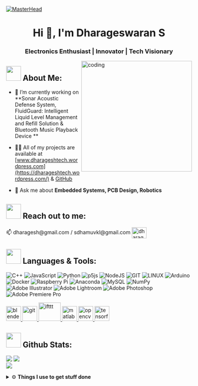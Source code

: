 [![MasterHead](https://miro.medium.com/v2/resize:fit:679/1*RTGHo8x278rzhj2cZSjwtA.gif)](https://dharageshtech.wordpress.com)
<h1 align="center">Hi 👋, I'm Dharageswaran S</h1>
<h3 align="center">Electronics Enthusiast | Innovator | Tech Visionary</h3>
<img align="right" alt="coding" width="300" src="https://media.giphy.com/media/lP8xu5t2DLGG045H8F/giphy.gif">

## <img src="https://media.giphy.com/media/WUlplcMpOCEmTGBtBW/giphy.gif" width="40"> **About Me:**
- 🔭 I’m currently working on **Sonar Acoustic Defense System, FluidGuard: Intelligent Liquid Level Management and Refill Solution & Bluetooth Music Playback Device **

- 👨‍💻 All of my projects are available at [www.dharageshtech.wordpress.com](https://dharageshtech.wordpress.com/) & [GitHub](https://github.com/DhamuVkl?tab=repositories)

- 💬 Ask me about **Embedded Systems, PCB Design, Robotics**



## <img src="https://media.giphy.com/media/LnQjpWaON8nhr21vNW/giphy.gif" width="40"> **Reach out to me:** ️
<p align="left">
📫 dharagesh@gmail.com / sdhamuvkl@gmail.com
<a href="https://www.youtube.com/c/dharageswaran s {team zenfox}" target="blank"><img align="center" src="https://raw.githubusercontent.com/rahuldkjain/github-profile-readme-generator/master/src/images/icons/Social/youtube.svg" alt="dharageswaran s {team zenfox}" height="30" width="40" /></a>
</p>

## <img src="https://media.giphy.com/media/j2pOGeGYKe2xCCKwfi/giphy.gif" width="40"> **Languages & Tools:**

![C++](https://img.shields.io/badge/c++-%2300599C.svg?style=for-the-badge&logo=c%2B%2B&logoColor=white) ![JavaScript](https://img.shields.io/badge/javascript-%23323330.svg?style=for-the-badge&logo=javascript&logoColor=%23F7DF1E) ![Python](https://img.shields.io/badge/python-3670A0?style=for-the-badge&logo=python&logoColor=ffdd54) ![p5js](https://img.shields.io/badge/p5.js-ED225D?style=for-the-badge&logo=p5.js&logoColor=FFFFFF) ![NodeJS](https://img.shields.io/badge/node.js-6DA55F?style=for-the-badge&logo=node.js&logoColor=white) ![GIT](https://img.shields.io/badge/Git-fc6d26?style=for-the-badge&logo=git&logoColor=white) ![LINUX](https://img.shields.io/badge/Linux-FCC624?style=for-the-badge&logo=linux&logoColor=black) ![Arduino](https://img.shields.io/badge/-Arduino-00979D?style=for-the-badge&logo=Arduino&logoColor=white) ![Docker](https://img.shields.io/badge/docker-%230db7ed.svg?style=for-the-badge&logo=docker&logoColor=white) ![Raspberry Pi](https://img.shields.io/badge/-RaspberryPi-C51A4A?style=for-the-badge&logo=Raspberry-Pi) ![Anaconda](https://img.shields.io/badge/Anaconda-%2344A833.svg?style=for-the-badge&logo=anaconda&logoColor=white) ![MySQL](https://img.shields.io/badge/mysql-%2300f.svg?style=for-the-badge&logo=mysql&logoColor=white) ![NumPy](https://img.shields.io/badge/numpy-%23013243.svg?style=for-the-badge&logo=numpy&logoColor=white) ![Adobe Illustrator](https://img.shields.io/badge/adobeillustrator-%23FF9A00.svg?style=for-the-badge&logo=adobeillustrator&logoColor=white) ![Adobe Lightroom](https://img.shields.io/badge/Adobe%20Lightroom-31A8FF.svg?style=for-the-badge&logo=Adobe%20Lightroom&logoColor=white) ![Adobe Photoshop](https://img.shields.io/badge/adobephotoshop-%2331A8FF.svg?style=for-the-badge&logo=adobephotoshop&logoColor=white) ![Adobe Premiere Pro](https://img.shields.io/badge/Adobe%20Premiere%20Pro-9999FF.svg?style=for-the-badge&logo=Adobe%20Premiere%20Pro&logoColor=white) 

<a href="https://www.blender.org/" target="_blank" rel="noreferrer"> <img src="https://download.blender.org/branding/community/blender_community_badge_white.svg" alt="blender" width="40" height="40"/> </a>
<a href="https://git-scm.com/" target="_blank" rel="noreferrer"> <img src="https://www.vectorlogo.zone/logos/git-scm/git-scm-icon.svg" alt="git" width="40" height="40"/> </a> 
<a href="https://ifttt.com/" target="_blank" rel="noreferrer"> <img src="https://www.vectorlogo.zone/logos/ifttt/ifttt-ar21.svg" alt="ifttt" width="60" height="50"/> </a>
<a href="https://www.mathworks.com/" target="_blank" rel="noreferrer"> <img src="https://upload.wikimedia.org/wikipedia/commons/2/21/Matlab_Logo.png" alt="matlab" width="40" height="40"/> </a>
<a href="https://opencv.org/" target="_blank" rel="noreferrer"> <img src="https://www.vectorlogo.zone/logos/opencv/opencv-icon.svg" alt="opencv" width="40" height="40"/> </a> 
<a href="https://www.tensorflow.org" target="_blank" rel="noreferrer"> <img src="https://www.vectorlogo.zone/logos/tensorflow/tensorflow-icon.svg" alt="tensorflow" width="40" height="40"/> </a> </p>

  ## <img src="https://media.giphy.com/media/ZCN6F3FAkwsyOGU2RS/giphy.gif" width="40"> **Github Stats:**
![](https://github-readme-stats.vercel.app/api/top-langs/?username=dhamuvkl&theme=radical&hide_border=true&include_all_commits=false&count_private=true&layout=compact)
![](https://github-readme-streak-stats.herokuapp.com/?user=dhamuvkl&theme=radical&hide_border=true)<br/>
![](https://github-readme-stats.vercel.app/api?username=dhamuvkl&theme=radical&hide_border=true&include_all_commits=false&count_private=true)<br/>


<details>
  <br />
  <summary>⚙️ <b> Things I use to get stuff done</b></summary>
  	<ul>
  	   <li><b>OS:</b> Windows 11 Pro Education </li>
	     <li><b>Laptop: </b> Lenovo IdeaPad 3 (AMD RYZEN 7 6800H)</li>
	     <li><b>Code Editor:</b> VSCode - The best editor out there.</li>
	     <li><b>To Stay Updated:</b> GitHub </li>
	    <br />
	</ul>
</details>

